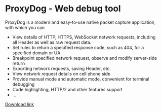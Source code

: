 # ProxyDog - Web debug tool

ProxyDog is a modern and easy-to-use native packet capture application, with which you can
* View details of HTTP, HTTPS, WebSocket network requests, including all Header as well as raw request data.
* Set rules to return a specified response code, such as 404, for a specified domain or UA.
* Breakpoint specified network request, observe and modify server-side return
* Exporting network requests, saving Header, etc.
* View network request details on cell phone side
* Provide manual mode and automatic mode, convenient for terminal debugging
* Code highlighting, HTTP/2 and other features support
* ...


[Download link](https://apps.apple.com/us/app/proxydog/id1551787527)
